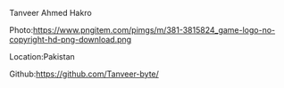 Tanveer Ahmed Hakro

Photo:https://www.pngitem.com/pimgs/m/381-3815824_game-logo-no-copyright-hd-png-download.png

Location:Pakistan

Github:https://github.com/Tanveer-byte/
